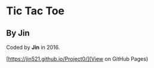 
# Tic Tac Toe

## By Jin

Coded by **Jin** in 2016.

[https://jin521.github.io/Project0/](View on GitHub Pages)
